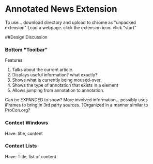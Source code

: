 # Annotated News Extension

To use... download directory and upload to chrome as "unpacked extension"
Load a webpage.
click the extension icon.
click "start"



##Design Discussion

### Bottom "Toolbar"
Features:
1. Talks about the current article.
2. Displays useful information? what exactly?
3. Shows what is currently being moused-over.
4. Shows the type of annotation that exists in a <span> element
5. Allows jumping from annotation to annotation.

Can be EXPANDED to show?
More involved information... possibly uses iFrames to bring in 3rd party sources.
?Organized in a manner similar to ProCon.org?


### Context Windows
Have: title, content

### Context Lists
Have: Title, list of content
